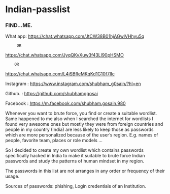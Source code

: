 # Indian-passlist

### FIND...ME.


What app:
https://chat.whatsapp.com/JtCW38B01hjAGwlVHhyu5q

         OR

https://chat.whatsapp.com/JyqQKyXuw3f43Ll90pHSMO

        OR

https://chat.whatsapp.com/L4iSBfleMKqKd1G10f7IIc


Instagram : https://www.instagram.com/shubham_g0sain/?hl=en

Github.   : https://github.com/shubhamggosai

Facebook  : https://m.facebook.com/shubham.gosain.980




Whenever you want to brute force, you find or create a suitable wordlist.
Same happened to me also when I searched the internet for wordlists I found very awesome ones but mostly they were from foreign countries and people in my country (India) are less likely to keep those as passwords which are more personalized because of the user’s region.
E.g. names of people, favorite team, places or role models …

So I decided to create my own wordlist which contains passwords specifically hacked in India to make it suitable to brute force Indian passwords and study the patterns of human mindset in my region.

The passwords in this list are not arranges in any order or frequency of their usage.

Sources of passwords:
phishing,
Login credentials of an Institution.



